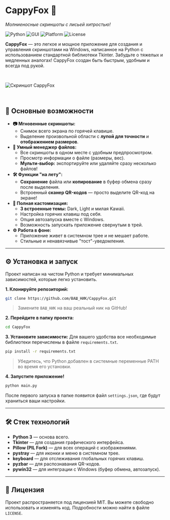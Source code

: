 # CappyFox 🦊

*Молниеносные скриншоты с лисьей хитростью!*

![Python](https://img.shields.io/badge/language-Python-blue.svg) ![GUI](https://img.shields.io/badge/GUI-Tkinter-orange.svg) ![Platform](https://img.shields.io/badge/platform-Windows-blue.svg) ![License](https://img.shields.io/badge/license-MIT-green.svg)

**CappyFox** — это легкое и мощное приложение для создания и управления скриншотами на Windows, написанное на Python с использованием стандартной библиотеки Tkinter. Забудьте о тяжелых и медленных аналогах! CappyFox создан быть быстрым, удобным и всегда под рукой.

<br>

![Скриншот CappyFox](./assets/ui.png)

<br>

## 🚀 Основные возможности

*   **📷 Мгновенные скриншоты:**
    *   Снимок всего экрана по горячей клавише.
    *   Выделение произвольной области с **лупой для точности** и **отображением размеров**.
*   **📂 Умный менеджер файлов:**
    *   Все скриншоты в одном месте с удобным предпросмотром.
    *   Просмотр информации о файле (размеры, вес).
    *   **Мульти-выбор:** экспортируйте или удаляйте сразу несколько файлов!
*   **🛠️ Функции "на лету":**
    *   **Сохранение** файла или **копирование** в буфер обмена сразу после выделения.
    *   Встроенный **сканер QR-кодов** — просто выделите QR-код на экране!
*   **🎨 Полная кастомизация:**
    *   **3 встроенные темы:** Dark, Light и милая Kawaii.
    *   Настройка горячих клавиш под себя.
    *   Опция автозапуска вместе с Windows.
    *   Возможность запускать приложение свернутым в трей.
*   **⚙️ Работа в фоне:**
    *   Приложение живет в системном трее и не мешает работе.
    *   Стильные и ненавязчивые "тост"-уведомления.

---

## ⚙️ Установка и запуск

Проект написан на чистом Python и требует минимальных зависимостей, которые легко установить.

**1. Клонируйте репозиторий:**
   ```bash
   git clone https://github.com/ВАШ_НИК/CappyFox.git
   ```
   > Замените `ВАШ_НИК` на ваш реальный ник на GitHub!

**2. Перейдите в папку проекта:**
   ```bash
   cd CappyFox
   ```

**3. Установите зависимости:**
   Для вашего удобства все необходимые библиотеки перечислены в файле `requirements.txt`.
   ```bash
   pip install -r requirements.txt
   ```
   > Убедитесь, что Python добавлен в системные переменные PATH во время его установки.

**4. Запустите приложение!**
   ```bash
   python main.py
   ```
После первого запуска в папке появится файл `settings.json`, где будут храниться ваши настройки.

---

## 🛠️ Стек технологий

*   **Python 3** — основа всего.
*   **Tkinter** — для создания графического интерфейса.
*   **Pillow (PIL Fork)** — для всех операций с изображениями.
*   **pystray** — для иконки и меню в системном трее.
*   **keyboard** — для отслеживания глобальных горячих клавиш.
*   **pyzbar** — для распознавания QR-кодов.
*   **pywin32** — для интеграции с Windows (буфер обмена, автозапуск).

---

## 📜 Лицензия

Проект распространяется под лицензией MIT. Вы можете свободно использовать и изменять код. Подробности можно найти в файле `LICENSE`.